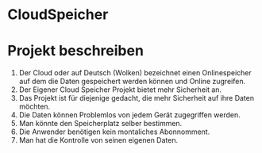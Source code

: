 # CloudSpeicher
# Projekt beschreiben
1. Der Cloud oder auf Deutsch (Wolken) bezeichnet einen Onlinespeicher auf dem die Daten gespeichert werden können und Online  zugreifen.
2. Der Eigener Cloud Speicher Projekt bietet mehr Sicherheit an.
3. Das Projekt ist für diejenige gedacht, die mehr Sicherheit auf ihre Daten möchten.
4. Die Daten können Problemlos von jedem Gerät zugegriffen werden.
5. Man könnte den Speicherplatz selber bestimmen.
6. Die Anwender benötigen kein montaliches Abonnomment. 
7. Man hat die Kontrolle von seinen eigenen Daten.

